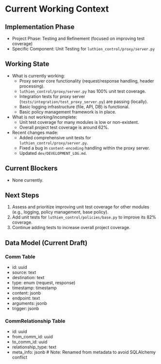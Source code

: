 # Current Working Context

## Implementation Phase
- Project Phase: Testing and Refinement (focused on improving test coverage)
- Specific Component: Unit Testing for `luthien_control/proxy/server.py`

## Working State
- What is currently working:
  - Proxy server core functionality (request/response handling, header processing).
  - `luthien_control/proxy/server.py` has 100% unit test coverage.
  - Integration tests for proxy server (`tests/integration/test_proxy_server.py`) are passing (locally).
  - Basic logging infrastructure (file, API, DB) is functional.
  - Basic policy management framework is in place.
- What is not working/incomplete:
  - Unit test coverage for many modules is low or non-existent.
  - Overall project test coverage is around 62%.
- Recent changes made:
  - Added comprehensive unit tests for `luthien_control/proxy/server.py`.
  - Fixed a bug in `content-encoding` handling within the proxy server.
  - Updated `dev/DEVELOPMENT_LOG.md`.

## Current Blockers
- None currently.

## Next Steps
1. Assess and prioritize improving unit test coverage for other modules (e.g., logging, policy management, base policy).
2. Add unit tests for `luthien_control/policies/base.py` to improve its 82% coverage.
3. Continue adding tests to increase overall project coverage.

## Data Model (Current Draft)
### Comm Table
- id: uuid
- source: text
- destination: text
- type: enum (request, response)
- timestamp: timestamp
- content: jsonb
- endpoint: text
- arguments: jsonb
- trigger: jsonb

### CommRelationship Table
- id: uuid
- from_comm_id: uuid
- to_comm_id: uuid
- relationship_type: text
- meta_info: jsonb  # Note: Renamed from metadata to avoid SQLAlchemy conflict 